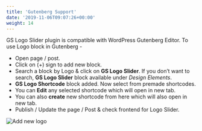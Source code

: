 ```yaml
---
title: 'Gutenberg Support'
date: '2019-11-06T09:07:26+00:00'
weight: 14
---
```


GS Logo Slider plugin is compatible with WordPress Gutenberg Editor. To use Logo block in Gutenberg -

- Open page / post.
- Click on (+) sign to add new block.
- Search a block by Logo & click on **GS Logo Slider**. If you don’t want to search, **GS Logo Slider** block available under *Design Elements*.
- **GS Logo Shortcode** block added. Now select from premade shortcodes.
- You can **Edit** any selected shortcode which will open in new tab.
- You can also **create** new shortcode from here which will also open in new tab.
- Publish / Update the page / Post & check frontend for Logo Slider.

![Add new logo](../images/Logo_gutenberg_block2.png)